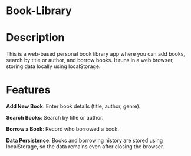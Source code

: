 # Book-Library

# Description
This is a web-based personal book library app where you can add books, search by title or author, and borrow books. It runs in a web browser, storing data locally using localStorage.

# Features
**Add New Book**: Enter book details (title, author, genre).

**Search Books**: Search by title or author.

**Borrow a Book**: Record who borrowed a book.

**Data Persistence**: Books and borrowing history are stored using localStorage, so the data remains even after closing the browser.



